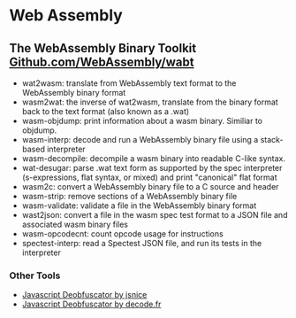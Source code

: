 # Web Assembly
The WebAssembly Binary Toolkit [Github.com/WebAssembly/wabt](https://github.com/WebAssembly/wabt)
-

- wat2wasm: translate from WebAssembly text format to the WebAssembly binary format
- wasm2wat: the inverse of wat2wasm, translate from the binary format back to the text format (also known as a .wat)
- wasm-objdump: print information about a wasm binary. Similiar to objdump.
- wasm-interp: decode and run a WebAssembly binary file using a stack-based interpreter
- wasm-decompile: decompile a wasm binary into readable C-like syntax.
- wat-desugar: parse .wat text form as supported by the spec interpreter (s-expressions, flat syntax, or mixed) and print "canonical" flat format
- wasm2c: convert a WebAssembly binary file to a C source and header
- wasm-strip: remove sections of a WebAssembly binary file
- wasm-validate: validate a file in the WebAssembly binary format
- wast2json: convert a file in the wasm spec test format to a JSON file and associated wasm binary files
- wasm-opcodecnt: count opcode usage for instructions
- spectest-interp: read a Spectest JSON file, and run its tests in the interpreter

### Other Tools
- [Javascript Deobfuscator by jsnice](http://jsnice.org/)
- [Javascript Deobfuscator by decode.fr](https://www.dcode.fr/javascript-unobfuscator)
